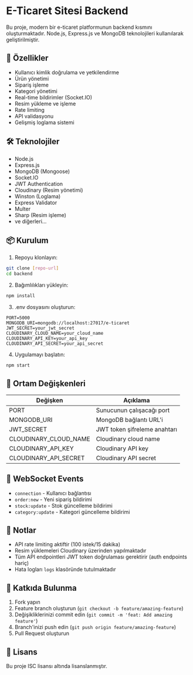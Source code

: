 # E-Ticaret Sitesi Backend

Bu proje, modern bir e-ticaret platformunun backend kısmını oluşturmaktadır. Node.js, Express.js ve MongoDB teknolojileri kullanılarak geliştirilmiştir.

## 🚀 Özellikler

- Kullanıcı kimlik doğrulama ve yetkilendirme
- Ürün yönetimi
- Sipariş işleme
- Kategori yönetimi
- Real-time bildirimler (Socket.IO)
- Resim yükleme ve işleme
- Rate limiting
- API validasyonu
- Gelişmiş loglama sistemi

## 🛠️ Teknolojiler

- Node.js
- Express.js
- MongoDB (Mongoose)
- Socket.IO
- JWT Authentication
- Cloudinary (Resim yönetimi)
- Winston (Loglama)
- Express Validator
- Multer
- Sharp (Resim işleme)
- ve diğerleri...

## 📦 Kurulum

1. Repoyu klonlayın:
```bash
git clone [repo-url]
cd backend
```

2. Bağımlılıkları yükleyin:
```bash
npm install
```

3. .env dosyasını oluşturun:
```env
PORT=5000
MONGODB_URI=mongodb://localhost:27017/e-ticaret
JWT_SECRET=your_jwt_secret
CLOUDINARY_CLOUD_NAME=your_cloud_name
CLOUDINARY_API_KEY=your_api_key
CLOUDINARY_API_SECRET=your_api_secret
```

4. Uygulamayı başlatın:
```bash
npm start
```

## 🔑 Ortam Değişkenleri

| Değişken | Açıklama |
|----------|-----------|
| PORT | Sunucunun çalışacağı port |
| MONGODB_URI | MongoDB bağlantı URL'i |
| JWT_SECRET | JWT token şifreleme anahtarı |
| CLOUDINARY_CLOUD_NAME | Cloudinary cloud name |
| CLOUDINARY_API_KEY | Cloudinary API key |
| CLOUDINARY_API_SECRET | Cloudinary API secret |

## 🔌 WebSocket Events

- `connection` - Kullanıcı bağlantısı
- `order:new` - Yeni sipariş bildirimi
- `stock:update` - Stok güncelleme bildirimi
- `category:update` - Kategori güncelleme bildirimi

## 📝 Notlar

- API rate limiting aktiftir (100 istek/15 dakika)
- Resim yüklemeleri Cloudinary üzerinden yapılmaktadır
- Tüm API endpointleri JWT token doğrulaması gerektirir (auth endpoints hariç)
- Hata logları `logs` klasöründe tutulmaktadır

## 🤝 Katkıda Bulunma

1. Fork yapın
2. Feature branch oluşturun (`git checkout -b feature/amazing-feature`)
3. Değişikliklerinizi commit edin (`git commit -m 'feat: Add amazing feature'`)
4. Branch'inizi push edin (`git push origin feature/amazing-feature`)
5. Pull Request oluşturun

## 📄 Lisans

Bu proje ISC lisansı altında lisanslanmıştır.
